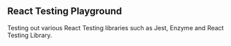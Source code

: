
## React Testing Playground

Testing out various React Testing libraries such as Jest, Enzyme and React Testing Library.
